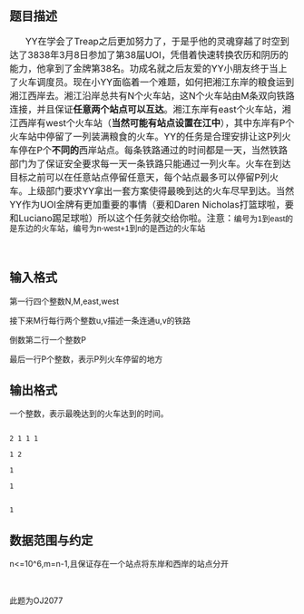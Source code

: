 ## 题目描述

<div style="text-indent: 21pt">
 <span style="font-size: medium">YY在学会了Treap之后更加努力了，于是乎他的灵魂穿越了时空到达了3838年3月8日参加了第38届UOI，凭借着快速转换农历和阴历的能力，他拿到了金牌第38名。功成名就之后友爱的YY小朋友终于当上了火车调度员。现在小YY面临着一个难题，如何把湘江东岸的粮食运到湘江西岸去。湘江沿岸总共有N个火车站，这N个火车站由M条双向铁路连接，并且保证<b>任意两个站点可以互达</b>。湘江东岸有east个火车站，湘江西岸有west个火车站（<b>当然可能有站点设置在江中</b>），其中东岸有P个火车站中停留了一列装满粮食的火车。YY的任务是合理安排让这P列火车停在P个<b>不同的</b>西岸站点。每条铁路通过的时间都是一天，当然铁路部门为了保证安全要求每一天一条铁路只能通过一列火车。火车在到达目标之前可以在任意站点停留任意天，每个站点最多可以停留P列火车。上级部门要求YY拿出一套方案使得最晚到达的火车尽早到达。当然YY作为UOI金牌有更加重要的事情（要和Daren Nicholas打篮球啦，要和Luciano踢足球啦）所以这个任务就交给你啦。注意：</span><span style="font-family: Helvetica, 'Microsoft Yahei', verdana; font-size: 14px; line-height: 14px; text-align: justify;">编号为1到east的是东边的火车站，编号为n-west+1到n的是西边的火车站</span>
</div> 
<div>
 <span style="font-size: medium"> </span>
</div>

## 输入格式

<div>
 第一行四个整数N,M,east,west
</div> 
<div>
 接下来M行每行两个整数u,v描述一条连通u,v的铁路
</div> 
<div>
 倒数第二行一个整数P
</div> 
<div>
 最后一行P个整数，表示P列火车停留的地方
</div>

## 输出格式

<p>一个整数，表示最晚达到的火车达到的时间。</p>

```input1
2 1 1 1
1 2
1
1
```
```output1
1
```
## 数据范围与约定

<div>
 n<=10^6,m=n-1,且保证存在一个站点将东岸和西岸的站点分开
</div>
<br> 
<div>
 此题为OJ2077
</div>

